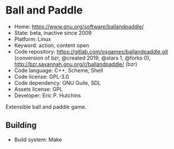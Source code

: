 # Ball and Paddle

- Home: https://www.gnu.org/software/ballandpaddle/
- State: beta, inactive since 2009
- Platform: Linux
- Keyword: action, content open
- Code repository: https://gitlab.com/osgames/ballandpaddle.git (conversion of bzr, @created 2019, @stars 1, @forks 0), http://bzr.savannah.gnu.org/r/ballandpaddle/ (bzr)
- Code language: C++, Scheme, Shell
- Code license: GPL-3.0
- Code dependency: GNU Guile, SDL
- Assets license: GPL
- Developer: Eric P. Hutchins

Extensible ball and paddle game.

## Building

- Build system: Make
